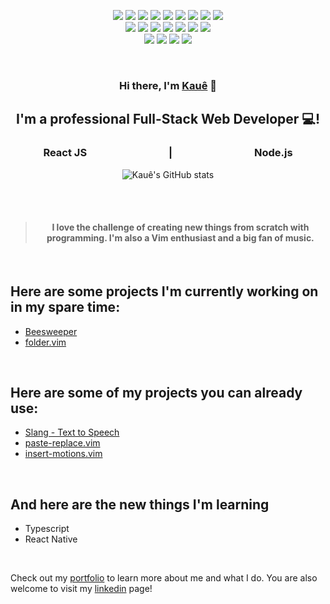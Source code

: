 <p align="center">
  <img src="https://img.shields.io/badge/Tool-Vim-informational?style=flat&logo=Vim&color=3D883B">
  <img src="https://img.shields.io/badge/Tool-PostgreSQL-informational?style=flat&logo=PostgreSQL&color=336791">
  <img src="https://img.shields.io/badge/Tool-NPM-informational?style=flat&logo=NPM&color=CB0000">
  <img src="https://img.shields.io/badge/Tool-Yarn-informational?style=flat&logo=Yarn&color=2C8EBB">
  <img src="https://img.shields.io/badge/Tool-Git-informational?style=flat&logo=Git&color=F05032">
  <img src="https://img.shields.io/badge/Tool-GitHub-informational?style=flat&logo=GitHub&color=181717">
  <img src="https://img.shields.io/badge/Tool-Insomnia-informational?style=flat&logo=Insomnia&color=3E028B">
  <img src="https://img.shields.io/badge/Tool-NPM-informational?style=flat&logo=NPM&color=CB3837">
  <img src="https://img.shields.io/badge/Tools-SQLite-informational?style=flat&logo=SQLite&color=003B57">
  <br>
  <img src="https://img.shields.io/badge/Code-JavaScript-informational?style=flat&logo=JavaScript&color=F7DF1E">
  <img src="https://img.shields.io/badge/Code-React-informational?style=flat&logo=react&color=61DAFB">
  <img src="https://img.shields.io/badge/Code-Node.js-informational?style=flat&logo=Node.js&color=3D883B">
  <img src="https://img.shields.io/badge/Code-AdonisJS-informational?style=flat&logo=AdonisJS&color=CC342D">
  <img src="https://img.shields.io/badge/Code-HTML5-informational?style=flat&logo=HTML5&color=E34F26">
  <img src="https://img.shields.io/badge/Code-Python-informational?style=flat&logo=Python&color=3776AB">
  <img src="https://img.shields.io/badge/Code-C-informational?style=flat&logo=C&color=A8B9CC">
  <br>
  <img src="https://img.shields.io/badge/Style-CSS3-informational?style=flat&logo=CSS3&color=1572B6">
  <img src="https://img.shields.io/badge/Style-Styled--Components-informational?style=flat&logo=styled-components&color=DB7093">
  <img src="https://img.shields.io/badge/Style-Sass-informational?style=flat&logo=Sass&color=DB7093">
  <img src="https://img.shields.io/badge/Style-Bootstrap-informational?style=flat&logo=Bootstrap&color=7952B3">
</p>

<br>

<h3 align="center">
Hi there, I'm <a href="https://kauer3.github.io/" target="_blank" rel="noreferrer">Kauê</a> 👋
</h3>

<h2 align="center">
I'm a professional Full-Stack Web Developer 💻!
</h2> 
<h3 align="center">
React JS        |        Node.js
</h3> 

<p align="center">
  <img src="https://github-readme-stats-kauer3.vercel.app/api?username=kauer3&count_private=true&hide=stars&hide_border=true&show_icons=true&theme=radical" alt="Kauê's GitHub stats">
</p>

<br>
<br>

<blockquote>
  <h4 align="center">I love the challenge of creating new things from scratch with programming. I'm also a Vim enthusiast and a big fan of music.</h4>
</blockquote>


<br>

## Here are some projects I'm currently working on in my spare time:

- <a href="https://github.com/kauer3/beesweeper-web">Beesweeper</a>
- <a href="https://github.com/kauer3/folder.vim">folder.vim</a>

<br>

## Here are some of my projects you can already use:

- <a href="https://chrome.google.com/webstore/detail/slang-text-to-speech/enkmbkhkbdiaafkmofbmdahclajelgfh">Slang - Text to Speech</a>
- <a href="https://github.com/kauer3/paste-replace.vim">paste-replace.vim</a>
- <a href="https://github.com/kauer3/insert-motions.vim">insert-motions.vim</a>

<br>

## And here are the new things I'm learning

- Typescript
- React Native

<br>

Check out my <a href="https://kauer3.github.io/" target="_blank" rel="noreferrer">portfolio</a> to learn more about me and what I do.
You are also welcome to visit my <a href="https://www.linkedin.com/in/kauer3/" target="_blank" rel="noreferrer">linkedin</a> page!
